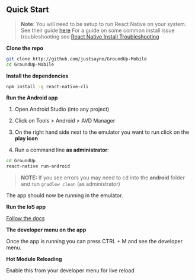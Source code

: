 ## Quick Start

>**Note**: You will need to be setup to run React Native on your system. See their guide [here](https://facebook.github.io/react-native/docs/getting-started.html#content)
> For a guide on some common install issue troubleshooting see [React Native Install Troubleshooting](/Docs/react-native-install-troubleshooting.md)

**Clone the repo**

```bash
git clone http://github.com/justsayno/GroundUp-Mobile
cd GroundUp-Mobile
```

**Install the dependencies**

```bash
npm install -g react-native-cli
```

**Run the Android app**

1. Open Android Studio (into any project)

1. Click on Tools > Android > AVD Manager

1. On the right hand side next to the emulator you want to run click on the **play icon**

1. Run a command line **as administrator**:

  ```bash
  cd GroundUp
  react-native run-android
  ```
  >**NOTE:** If you see errors you may need to cd into the **android** folder and run `gradlew clean` (as administrator)

The app should now be running in the emulator.

**Run the IoS app**

[Follow the docs](https://facebook.github.io/react-native/docs/running-on-simulator-ios.html)

**The developer menu on the app**

Once the app is running you can press CTRL + M and see the developer menu.

**Hot Module Reloading**

Enable this from your developer menu for live reload
